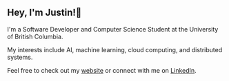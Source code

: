 ## Hey, I'm Justin!👋

I'm a Software Developer and Computer Science Student at the University of British Columbia.

My interests include AI, machine learning, cloud computing, and distributed systems.

Feel free to check out my [website](https://justinli.dev) or connect with me on [LinkedIn](https://www.linkedin.com/in/justinlibc/).
